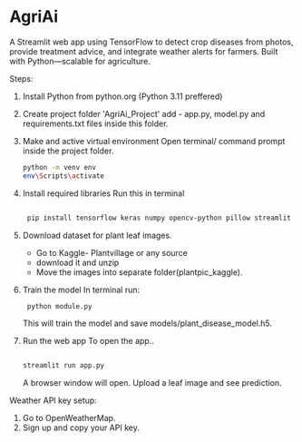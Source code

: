 # AgriAi
A Streamlit web app using TensorFlow to detect crop diseases from photos, provide treatment advice, and integrate weather alerts for farmers. Built with Python—scalable for agriculture.

Steps:

1.  Install Python from python.org
   (Python 3.11 preffered)

2. Create project folder 'AgriAi_Project'
    add -  app.py, model.py and requirements.txt files inside this folder.

3. Make and active virtual environment
    Open terminal/ command prompt inside the project folder.

     ```bash
     python -m venv env
     env\Scripts\activate
     ```

4. Install required libraries
   Run this in terminal
   
   ```bash
   
    pip install tensorflow keras numpy opencv-python pillow streamlit spicy
    ```

   

6. Download dataset for plant leaf images.
   * Go to Kaggle- Plantvillage or any source
   * download it and unzip
   * Move the images into separate folder(plantpic_kaggle).

7. Train the model
    In terminal run:
   
    ```bash
     python module.py
    ```
   This will train the model and save models/plant_disease_model.h5.

7. Run the web app
    To open the app..
   
   ```bash

   streamlit run app.py
   ```

   A browser window will open. Upload a leaf image and see prediction.

Weather API key setup:

 1. Go to OpenWeatherMap.
 2. Sign up and copy your API key.

